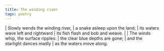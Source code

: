 ```yaml
---
title: The winding river
tags: poetry
---
```


| Slowly wends the winding river,
| a snake asleep upon the land;
| its waters wave left and rightward
| its fish flash and bob and weave.
|
| The winds whip, the surface ripples:
| the clear blue depths are gone;
| and the starlight dances madly
| as the waters move along.

